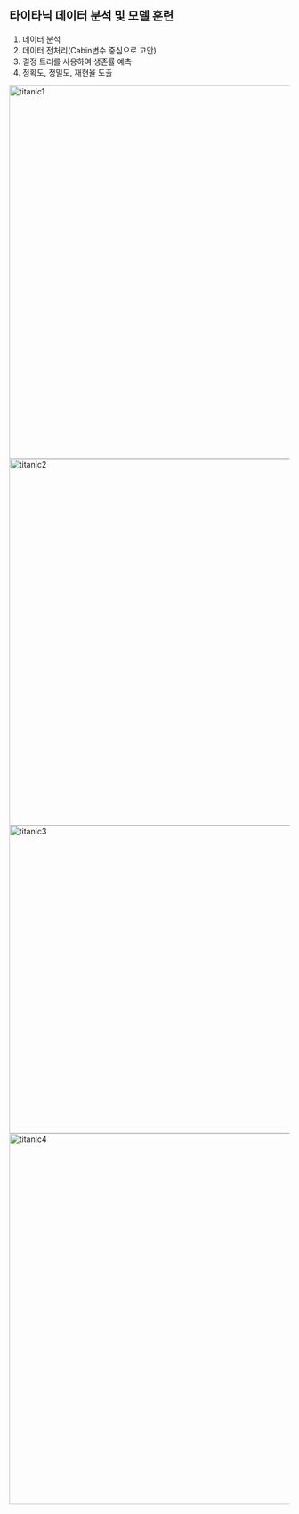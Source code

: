 <h2>타이타닉 데이터 분석 및 모델 훈련</h2>
<ol>
  <li>데이터 분석</li>
  <li>데이터 전처리(Cabin변수 중심으로 고안)</li>
  <li>결정 트리를 사용하여 생존률 예측</li>
  <li>정확도, 정밀도, 재현율 도출</li>
</ol>

<img width="670" alt="titanic1" src="https://github.com/user-attachments/assets/f69f9c9d-37a9-4dbc-86da-b76dd06f7a55">
<img width="659" alt="titanic2" src="https://github.com/user-attachments/assets/4dfea830-e271-4e8f-b547-4e4373bfd244">
<img width="553" alt="titanic3" src="https://github.com/user-attachments/assets/e0e4b9eb-80aa-445f-912f-ba44f8ec99d2">
<img width="667" alt="titanic4" src="https://github.com/user-attachments/assets/2bc380a8-e8f8-4ca4-8a71-f22ad593607d">
